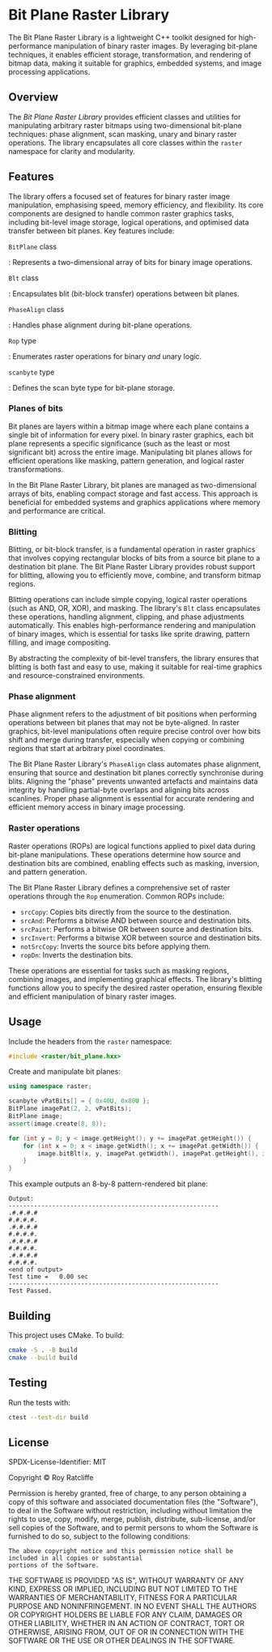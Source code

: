 # Bit Plane Raster Library

The Bit Plane Raster Library is a lightweight C++ toolkit designed for
high-performance manipulation of binary raster images. By leveraging
bit-plane techniques, it enables efficient storage, transformation, and
rendering of bitmap data, making it suitable for graphics, embedded
systems, and image processing applications.

## Overview

The *Bit Plane Raster Library* provides efficient classes and utilities
for manipulating arbitrary raster bitmaps using two-dimensional
bit-plane techniques: phase alignment, scan masking, unary and binary
raster operations. The library encapsulates all core classes within the
`raster` namespace for clarity and modularity.

## Features

The library offers a focused set of features for binary raster image
manipulation, emphasising speed, memory efficiency, and flexibility. Its
core components are designed to handle common raster graphics tasks,
including bit-level image storage, logical operations, and optimised
data transfer between bit planes. Key features include:

`BitPlane` class

:   Represents a two-dimensional array of bits for binary image
    operations.

`Blt` class

:   Encapsulates blit (bit-block transfer) operations between bit
    planes.

`PhaseAlign` class

:   Handles phase alignment during bit-plane operations.

`Rop` type

:   Enumerates raster operations for binary *and* unary logic.

`scanbyte` type

:   Defines the scan byte type for bit-plane storage.

### Planes of bits

Bit planes are layers within a bitmap image where each plane contains a
single bit of information for every pixel. In binary raster graphics,
each bit plane represents a specific significance (such as the least or
most significant bit) across the entire image. Manipulating bit planes
allows for efficient operations like masking, pattern generation, and
logical raster transformations.

In the Bit Plane Raster Library, bit planes are managed as
two-dimensional arrays of bits, enabling compact storage and fast
access. This approach is beneficial for embedded systems and graphics
applications where memory and performance are critical.

### Blitting

Blitting, or bit-block transfer, is a fundamental operation in raster
graphics that involves copying rectangular blocks of bits from a source
bit plane to a destination bit plane. The Bit Plane Raster Library
provides robust support for blitting, allowing you to efficiently move,
combine, and transform bitmap regions.

Blitting operations can include simple copying, logical raster
operations (such as AND, OR, XOR), and masking. The library's `Blt`
class encapsulates these operations, handling alignment, clipping, and
phase adjustments automatically. This enables high-performance rendering
and manipulation of binary images, which is essential for tasks like
sprite drawing, pattern filling, and image compositing.

By abstracting the complexity of bit-level transfers, the library
ensures that blitting is both fast and easy to use, making it suitable
for real-time graphics and resource-constrained environments.

### Phase alignment

Phase alignment refers to the adjustment of bit positions when
performing operations between bit planes that may not be byte-aligned.
In raster graphics, bit-level manipulations often require precise
control over how bits shift and merge during transfer, especially when
copying or combining regions that start at arbitrary pixel coordinates.

The Bit Plane Raster Library's `PhaseAlign` class automates phase
alignment, ensuring that source and destination bit planes correctly
synchronise during blits. Aligning the "phase" prevents unwanted
artefacts and maintains data integrity by handling partial-byte overlaps
and aligning bits across scanlines. Proper phase alignment is essential
for accurate rendering and efficient memory access in binary image
processing.

### Raster operations

Raster operations (ROPs) are logical functions applied to pixel data
during bit-plane manipulations. These operations determine how source
and destination bits are combined, enabling effects such as masking,
inversion, and pattern generation.

The Bit Plane Raster Library defines a comprehensive set of raster
operations through the `Rop` enumeration. Common ROPs include:

-   `srcCopy`: Copies bits directly from the source to the destination.
-   `srcAnd`: Performs a bitwise AND between source and destination
    bits.
-   `srcPaint`: Performs a bitwise OR between source and destination
    bits.
-   `srcInvert`: Performs a bitwise XOR between source and destination
    bits.
-   `notSrcCopy`: Inverts the source bits before applying them.
-   `ropDn`: Inverts the destination bits.

These operations are essential for tasks such as masking regions,
combining images, and implementing graphical effects. The library's
blitting functions allow you to specify the desired raster operation,
ensuring flexible and efficient manipulation of binary raster images.

## Usage

Include the headers from the `raster` namespace:

``` cpp
#include <raster/bit_plane.hxx>
```

Create and manipulate bit planes:

``` cpp
using namespace raster;

scanbyte vPatBits[] = { 0x40U, 0x80U };
BitPlane imagePat(2, 2, vPatBits);
BitPlane image;
assert(image.create(8, 8));

for (int y = 0; y < image.getHeight(); y += imagePat.getHeight()) {
    for (int x = 0; x < image.getWidth(); x += imagePat.getWidth()) {
        image.bitBlt(x, y, imagePat.getWidth(), imagePat.getHeight(), imagePat, 0, 0, BitPlane::srcCopy);
    }
}
```

This example outputs an 8-by-8 pattern-rendered bit plane:

    Output:
    ----------------------------------------------------------
    .#.#.#.#
    #.#.#.#.
    .#.#.#.#
    #.#.#.#.
    .#.#.#.#
    #.#.#.#.
    .#.#.#.#
    #.#.#.#.
    <end of output>
    Test time =   0.00 sec
    ----------------------------------------------------------
    Test Passed.

## Building

This project uses CMake. To build:

``` sh
cmake -S . -B build
cmake --build build
```

## Testing

Run the tests with:

``` sh
ctest --test-dir build
```

## License

SPDX-License-Identifier: MIT

Copyright © Roy Ratcliffe

Permission is hereby granted, free of charge, to any person obtaining a
copy of this software and associated documentation files (the
"Software"), to deal in the Software without restriction, including
without limitation the rights to use, copy, modify, merge, publish,
distribute, sub-license, and/or sell copies of the Software, and to
permit persons to whom the Software is furnished to do so, subject to
the following conditions:

    The above copyright notice and this permission notice shall be included in all copies or substantial
    portions of the Software.

THE SOFTWARE IS PROVIDED "AS IS", WITHOUT WARRANTY OF ANY KIND, EXPRESS
OR IMPLIED, INCLUDING BUT NOT LIMITED TO THE WARRANTIES OF
MERCHANTABILITY, FITNESS FOR A PARTICULAR PURPOSE AND NONINFRINGEMENT.
IN NO EVENT SHALL THE AUTHORS OR COPYRIGHT HOLDERS BE LIABLE FOR ANY
CLAIM, DAMAGES OR OTHER LIABILITY, WHETHER IN AN ACTION OF CONTRACT,
TORT OR OTHERWISE, ARISING FROM, OUT OF OR IN CONNECTION WITH THE
SOFTWARE OR THE USE OR OTHER DEALINGS IN THE SOFTWARE.
